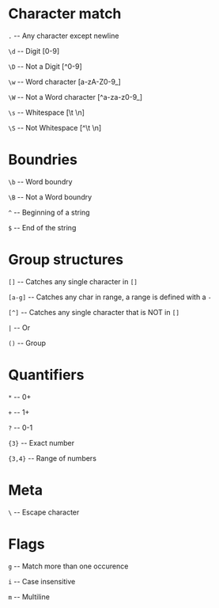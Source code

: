 # Character match

`.` -- Any character except newline

`\d` -- Digit [0-9]

`\D` -- Not a Digit [^0-9]

`\w` -- Word character [a-zA-Z0-9_]

`\W` -- Not a Word character [^a-za-z0-9_]

`\s` -- Whitespace [\t \n]

`\S` -- Not Whitespace [^\t \n]

# Boundries

`\b` -- Word boundry

`\B` -- Not a Word boundry

`^` -- Beginning of a string

`$` -- End of the string

# Group structures

`[]` -- Catches any single character in `[]`

`[a-g]` -- Catches any char in range, a range is defined with a `-`

`[^]` -- Catches any single character that is NOT in `[]`

`|` -- Or

`()` -- Group

# Quantifiers

`*` -- 0+

`+` -- 1+

`?` -- 0-1

`{3}` -- Exact number

`{3,4}` -- Range of numbers

# Meta

`\` -- Escape character

# Flags

`g` -- Match more than one occurence

`i` -- Case insensitive

`m` -- Multiline
